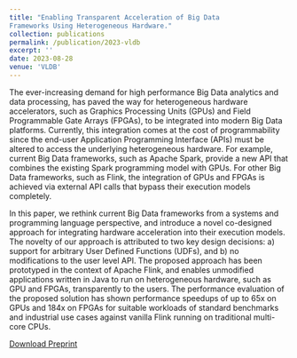 ```yaml
---
title: "Enabling Transparent Acceleration of Big Data
Frameworks Using Heterogeneous Hardware."
collection: publications
permalink: /publication/2023-vldb
excerpt: ''
date: 2023-08-28
venue: 'VLDB'
---
```


The ever-increasing demand for high performance Big Data analytics and data processing, has paved the way for heterogeneous hardware accelerators, such as Graphics Processing Units (GPUs) and Field Programmable Gate Arrays (FPGAs), to be integrated into modern Big Data platforms. Currently, this integration comes at the cost of programmability since the end-user Application Programming Interface (APIs) must be altered to access the underlying heterogeneous hardware. For example, current Big Data frameworks, such as Apache Spark, provide a new API that combines the existing Spark programming model with GPUs. For other Big Data frameworks, such as Flink, the integration of GPUs and FPGAs is achieved via external API calls that bypass their execution models completely.

In this paper, we rethink current Big Data frameworks from a systems and programming language perspective, and introduce a novel co-designed approach for integrating hardware acceleration into their execution models. The novelty of our approach is attributed to two key design decisions: a) support for arbitrary User Defined Functions (UDFs), and b) no modifications to the user level API. The proposed approach has been prototyped in the context of Apache Flink, and enables unmodified applications written in Java to run on heterogeneous hardware, such as GPU and FPGAs, transparently to the users. The performance evaluation of the proposed solution has shown performance speedups of up to 65x on GPUs and 184x on FPGAs for suitable workloads of standard benchmarks and industrial use cases against vanilla Flink running on traditional multi-core CPUs.

[Download Preprint](https://www.research.manchester.ac.uk/portal/files/233043755/MXekalaki_vldb2023.pdf)